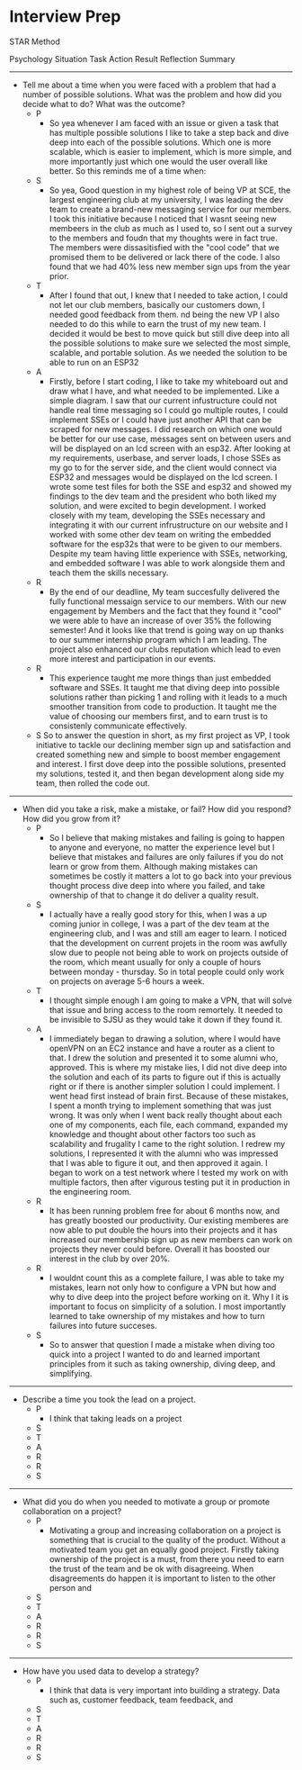 # Interview Prep 

STAR Method

Psychology
Situation 
Task 
Action 
Result
Reflection
Summary 

<hr>

* Tell me about a time when you were faced with a problem that had a number of possible solutions. What was the problem and how did you decide what to do? What was the outcome? 
    * P 
        * So yea whenever I am faced with an issue or given a task that has multiple possible solutions I like to take a step back and dive deep into each of the possible solutions. Which one is more scalable, which is easier to implement, which is more simple, and more importantly just which one would the user overall like better. So this reminds me of a time when:
    * S 
        * So yea, Good question in my highest role of being VP at SCE, the largest engineering club at my university, I was leading the dev team  to create a brand-new messaging service for our members. I took this initiative because I noticed that I wasnt seeing new membeers in the club as much as I used to, so I sent out a survey to the members and foudn that my thoughts were in fact true. The members were dissasitisfied with the "cool code" that we promised them to be delivered or lack there of the code. I also found that we had 40% less new member sign ups from the year prior. 
    * T
        * After I found that out, I knew that I needed to take action, I could not let our club members, basically our customers down, I needed good feedback from them. nd being the new VP I also needed to do this while to earn the trust of my new team. I decided it would be best to move quick but still dive deep into all the possible solutions to make sure we selected the most simple, scalable, and portable solution. As we needed the solution to be able to run on an ESP32 
    * A
        * Firstly, before I start coding, I like to take my whiteboard out and draw what I have, and what needed to be implemented. Like a simple diagram. I saw that our current infustructure could not handle real time messaging so I could go multiple routes, I could implement SSEs or I could have just another API that can be scraped for new messages. I did research on which one would be better for our use case, messages sent on between users and will be displayed on an lcd screen with an esp32. After looking at my requirements, userbase, and server loads, I chose SSEs as my go to for the server side, and the client would connect via ESP32 and messages would be displayed on the lcd screen. I wrote some test files for both the SSE and esp32 and showed my findings to the dev team and the president who both liked my solution, and were excited to begin development. I worked closely with my team, developing the SSEs necessary and integrating it with our current infrustructure on our website and I worked with some other dev team on writing the embedded software for the esp32s that were to be given to our members. Despite my team having little experience with SSEs, networking, and embedded software I was able to work alongside them and teach them the skills necessary. 
    * R 
        * By the end of our deadline, My team succesfully delivered the fully functional messaign service to our members. With our new engagement by Members and the fact that they found it "cool" we were able to have an increase of over 35% the following semester! And it looks like that trend is going way on up thanks to our summer internship program which I am leading. The project also enhanced our clubs reputation which lead to even more interest and participation in our events. 
    * R
        * This experience taught me more things than just embedded software and SSEs. It taught me that diving deep into possible solutions rather than picking 1 and rolling with it leads to a much smoother transition from code to production. It taught me the value of choosing our members first, and to earn trust is to consistenly communicate effectively. 
    * S
        So to answer the question in short, as my first project as VP, I took initiative to tackle our declining member sign up and satisfaction and created something new and simple to boost member engagement and interest. I first dove deep into the possible solutions, presented my solutions, tested it, and then began development along side my team, then rolled the code out.   
<hr >

* When did you take a risk, make a mistake, or fail? How did you respond? How did you grow from it? 
    * P
        * So I believe that making mistakes and failing is going to happen to anyone and everyone, no matter the experience level but I believe that mistakes and failures are only failures if you do not learn or grow from them. Although making mistakes can sometimes be costly it matters a lot to go back into your previous thought process dive deep into where you failed, and take ownership of that to change it do deliver a quality result.
    * S
        * I actually have a really good story for this, when I was a up coming junior in college, I was a part of the dev team at the engineering club, and I was and still am eager to learn. I noticed that the development on current projets in the room was awfully slow due to people not being able to work on projects outside of the room, which meant usually for only a couple of hours between monday - thursday. So in total people could only work on projects on average 5-6 hours a week.
    * T
        * I thought simple enough I am going to make a VPN, that will solve that issue and bring access to the room remortely. It needed to be invisible to SJSU as they would take it down if they found it. 
    * A
        * I immediately began to drawing a solution, where I would have openVPN on an EC2 instance and have a router as a client to that. I drew the solution and presented it to some alumni who, approved. This is where my mistake lies, I did not dive deep into the solution and each of its parts to figure out if this is actually right or if there is another simpler solution I could implement. I went head first instead of brain first. Because of these mistakes, I spent a month trying to implement something that was just wrong. It was only when I went back really thought about each one of my components, each file, each command, expanded my knowledge and thought about other factors too such as scalability and frugality I came to the right solution. I redrew my solutions, I represented it with the alumni who was impressed that I was able to figure it out, and then approved it again. I began to work on a test network where I tested my work on with multiple factors, then after vigurous testing put it in production in the engineering room.
    * R
        * It has been running problem free for about 6 months now, and has greatly boosted our productivity. Our existing memberes are now able to put double the hours into their projects and it has increased our membership sign up as new members can work on projects they never could before. Overall it has boosted our interest in the club by over 20%.
    * R
        * I wouldnt count this as a complete failure, I was able to take my mistakes, learn not only how to configure a VPN but how and why to dive deep into the project before working on it. Why I it is important to focus on simplicity of a solution. I most importantly learned to take ownership of my mistakes and how to turn failures into future succeses.
    * S
        * So to answer that question I made a mistake when diving too quick into a project I wanted to do and learned important principles from it such as taking ownership, diving deep, and simplifying.
<hr >

* Describe a time you took the lead on a project. 
    * P
        * I think that taking leads on a project 
    * S
    * T
    * A
    * R
    * R
    * S
<hr >

* What did you do when you needed to motivate a group or promote collaboration on a project? 
    * P 
        * Motivating a group and increasing collaboration on a project is something that is crucial to the quality of the product. Without a motivated team you get an equally good project. Firstly taking ownership of the project is a must, from there you need to earn the trust of the team and be ok with disagreeing. When disagreements do happen it is important to listen to the other person and 
    * S
    * T
    * A
    * R
    * R
    * S
<hr >

* How have you used data to develop a strategy? 
    * P 
        * I think that data is very important into building a strategy. Data such as, customer feedback, team feedback, and 
    * S
    * T
    * A
    * R
    * R
    * S
